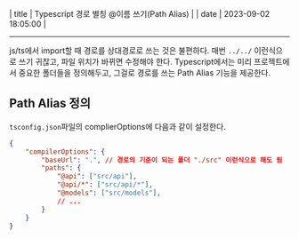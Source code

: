 | title | Typescript 경로 별칭 @이름 쓰기(Path Alias) |
| date | 2023-09-02 18:05:00 |

---

js/ts에서 import할 때 경로를 상대경로로 쓰는 것은 불편하다.
매번 ```../../``` 이런식으로 쓰기 귀찮고, 파일 위치가 바뀌면 수정해야 한다.
Typescript에서는 미리 프로젝트에서 중요한 폴더들을 정의해두고, 그걸로 경로를 쓰는 Path Alias 기능을 제공한다.

## Path Alias 정의
```tsconfig.json```파일의 complierOptions에 다음과 같이 설정한다.
```json
{
    "compilerOptions": {
        "baseUrl": ".", // 경로의 기준이 되는 폴더 "./src" 이런식으로 해도 됨
        "paths": {
            "@api": ["src/api"],
            "@api/*": ["src/api/*"],
            "@models": ["src/models"],
            // ...
        }
    }
}
```
